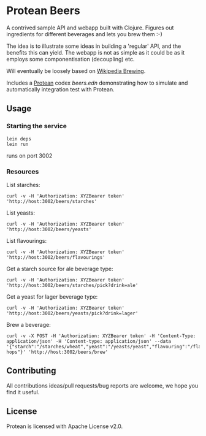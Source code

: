 # Protean Beers

A contrived sample API and webapp built with Clojure.  Figures out ingredients for different beverages and lets you brew them :-)

The idea is to illustrate some ideas in building a 'regular' API, and the benefits this can yield.  The webapp is not as simple
as it could be as it employs some componentisation (decoupling) etc.

Will eventually be loosely based on [Wikipedia Brewing](http://en.wikipedia.org/wiki/Brewing).

Includes a [Protean](https://github.com/passivsystems/protean) codex *beers.edn* demonstrating how to simulate and automatically integration test with Protean.


## Usage

### Starting the service

    lein deps
    lein run

 runs on port 3002

### Resources

List starches:

    curl -v -H 'Authorization: XYZBearer token' 'http://host:3002/beers/starches'

List yeasts:

    curl -v -H 'Authorization: XYZBearer token' 'http://host:3002/beers/yeasts'

List flavourings:

	curl -v -H 'Authorization: XYZBearer token' 'http://host:3002/beers/flavourings'

Get a starch source for ale beverage type:

    curl -v -H 'Authorization: XYZBearer token' 'http://host:3002/beers/starches/pick?drink=ale'

Get a yeast for lager beverage type:

    curl -v -H 'Authorization: XYZBearer token' 'http://host:3002/beers/yeasts/pick?drink=lager'

Brew a beverage:

    curl -v -X POST -H 'Authorization: XYZBearer token' -H 'Content-Type: application/json' -H 'Content-type: application/json' --data '{"starch":"/starches/wheat","yeast":"/yeasts/yeast","flavouring":"/flavourings/golding-hops"}' 'http://host:3002/beers/brew'



## Contributing

All contributions ideas/pull requests/bug reports are welcome, we hope you find it useful. 


## License

Protean is licensed with Apache License v2.0.